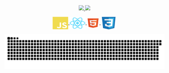 
  <div align="center" background-color="grey" justify content= "center">
  <a href="https://github.com/yagocode">
  <img height="120em" width="auto"  src="https://github-readme-stats.vercel.app/api?username=yagocode&show_icons=true&theme=dark&include_all_commits=true&count_private=true"/>
  <img height="120em" width="auto" src="https://github-readme-stats.vercel.app/api/top-langs/?username=yagocode&layout=compact&langs_count=7&theme=dark"/>
</div>
  <br>
  <div align="center">
  <img align="center" alt="yago-Js" height="40" width="50" src="https://raw.githubusercontent.com/devicons/devicon/master/icons/javascript/javascript-plain.svg">
  <img align="center" alt="yago-React" height="40" width="50" src="https://raw.githubusercontent.com/devicons/devicon/master/icons/react/react-original.svg">
  <img align="center" alt="yago-HTML" height="30" width="40" src="https://raw.githubusercontent.com/devicons/devicon/master/icons/html5/html5-original.svg">
  <img align="center" alt="yago-CSS" height="40" width="50" src="https://raw.githubusercontent.com/devicons/devicon/master/icons/css3/css3-original.svg">
 </div>


 
  ![Snake animation](https://github.com/yagocode/yagocode/blob/main/github-contribution-grid-snake.svg)
 
</div>
